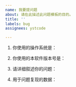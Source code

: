 ```yaml
---
name: 我要提问题
about: 请在此描述此问题模板的目的。
title: ''
labels: bug
assignees: ystcode

---
```


1. 你使用的操作系统是：

2. 你使用的本软件版本号是：

3. 请详细叙述你的问题：

4. 用于问题复现的数据：
